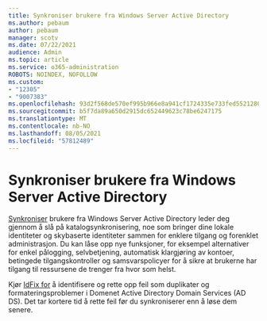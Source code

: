 ```yaml
---
title: Synkroniser brukere fra Windows Server Active Directory
ms.author: pebaum
author: pebaum
manager: scotv
ms.date: 07/22/2021
audience: Admin
ms.topic: article
ms.service: o365-administration
ROBOTS: NOINDEX, NOFOLLOW
ms.custom:
- "12305"
- "9007383"
ms.openlocfilehash: 93d2f568de570ef995b966e8a941cf1724335e733fed5521280396516437d698
ms.sourcegitcommit: b5f7da89a650d2915dc652449623c78be6247175
ms.translationtype: MT
ms.contentlocale: nb-NO
ms.lasthandoff: 08/05/2021
ms.locfileid: "57812489"
---
```

# <a name="sync-users-from-your-windows-server-active-directory"></a>Synkroniser brukere fra Windows Server Active Directory

[Synkroniser](https://admin.microsoft.com/AdminPortal/Home#/featureexplorer/security/Identity) brukere fra Windows Server Active Directory leder deg gjennom å slå på katalogsynkronisering, noe som bringer dine lokale identiteter og skybaserte identiteter sammen for enklere tilgang og forenklet administrasjon. Du kan låse opp nye funksjoner, for eksempel alternativer for enkel pålogging, selvbetjening, automatisk klargjøring av kontoer, betingede tilgangskontroller og samsvarspolicyer for å sikre at brukerne har tilgang til ressursene de trenger fra hvor som helst. 

Kjør [IdFix for](https://admin.microsoft.com/Adminportal/Home?source=applauncher#/modernonboarding/IdentityWizard) å identifisere og rette opp feil som duplikater og formateringsproblemer i Domenet Active Directory Domain Services (AD DS). Det tar kortere tid å rette feil før du synkroniserer enn å løse dem senere.

